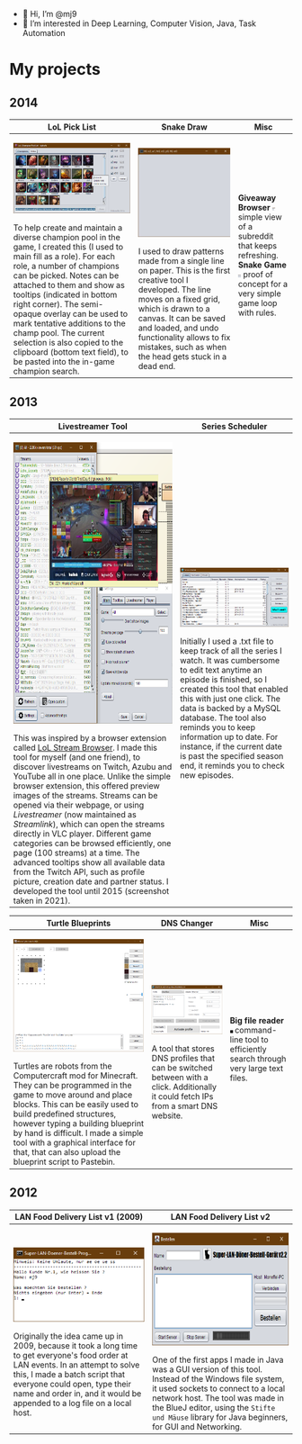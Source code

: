 - 👋 Hi, I’m @mj9
- 👀 I’m interested in Deep Learning, Computer Vision, Java, Task Automation

<!--- 🌱 I’m currently learning Deep Learning
- 💞️ I’m looking to collaborate on ...
- 📫 How to reach me ...
--->

# My projects

## 2014

| LoL Pick List | Snake Draw | Misc |
|--|--|--|
|<p align='center'><img src="images/javaw_2021-07-19_19-10-23.png"></p>      To help create and maintain a diverse champion pool in the game, I created this (I used to main fill as a role). For each role, a number of champions can be picked. Notes can be attached to them and show as tooltips (indicated in bottom right corner). The semi-opaque overlay can be used to mark tentative additions to the champ pool. The current selection is also copied to the clipboard (bottom text field), to be pasted into the in-game champion search. | <p align='center'><img src="images/draw.gif" width></p>      I used to draw patterns made from a single line on paper. This is the first creative tool I developed. The line moves on a fixed grid, which is drawn to a canvas. It can be saved and loaded, and undo functionality allows to fix mistakes, such as when the head gets stuck in a dead end.     | **Giveaway Browser** <img src="images/java_2021-07-20_14-46-12.png" width=5 height=5> simple view of a subreddit that keeps refreshing.<br/>     **Snake Game** <img src="images/drawgame.gif" width=5 height=5> proof of concept for a very simple game loop with rules.


## 2013

| Livestreamer Tool | Series Scheduler |
|--|--|
|<p align='center'><img src="images/screen2021.png" height=500></p>    This was inspired by a browser extension called [LoL Stream Browser](https://chrome.google.com/webstore/detail/lol-stream-browser/edidfaijmhpefkbnobdcepampbncgejp?hl=en). I made this tool for myself (and one friend), to discover livestreams on Twitch, Azubu and YouTube all in one place. Unlike the simple browser extension, this offered preview images of the streams. Streams can be opened via their webpage, or using *Livestreamer* (now maintained as *Streamlink*), which can open the streams directly in VLC player. Different game categories can be browsed efficiently, one page (100 streams) at a time. The advanced tooltips show all available data from the Twitch API, such as profile picture, creation date and partner status. I developed the tool until 2015 (screenshot taken in 2021). | <p align='center'><img src="images/javaw_2021-07-19_15-47-58.png" width=1000></p>     Initially I used a .txt file to keep track of all the series I watch. It was cumbersome to edit text anytime an episode is finished, so I created this tool that enabled this with just one click. The data is backed by a MySQL database. The tool also reminds you to keep information up to date. For instance, if the current date is past the specified season end, it reminds you to check new episodes. |

| Turtle Blueprints | DNS Changer | Misc |
|--|--|--|
|<p align='center'><img src="images/java_2021-07-09_19-17-17.png" height=200 width=300></p>     Turtles are robots from the Computercraft mod for Minecraft. They can be programmed in the game to move around and place blocks. This can be easily used to build predefined structures, however typing a building blueprint by hand is difficult. I made a simple tool with a graphical interface for that, that can also upload the blueprint script to Pastebin. | <p align='center'><img src="images/javaw_2021-07-09_21-37-00.png" width=400></p>     A tool that stores DNS profiles that can be switched between with a click. Additionally it could fetch IPs from a smart DNS website. | **Big file reader** <img src="images/cmd_2021-07-10_18-15-10.png" width=5 height=5> command-line tool to efficiently search through very large text files. |



## 2012

| LAN Food Delivery List v1 (2009) | LAN Food Delivery List v2 |
|--|--|
| <p align='center'><img src="images/cmd_2021-07-09_17-47-43.png"></p>    Originally the idea came up in 2009, because it took a long time to get everyone's food order at LAN events. In an attempt to solve this, I made a batch script that everyone could open, type their name and order in, and it would be appended to a log file on a local host. | <p align='center'><img src="images/java_2021-07-09_17-48-08.png" height=200></p>    One of the first apps I made in Java was a GUI version of this tool. Instead of the Windows file system, it used sockets to connect to a local network host. The tool was made in the BlueJ editor, using the `Stifte und Mäuse` library for Java beginners, for GUI and Networking. |
